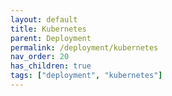 ```yaml
---
layout: default
title: Kubernetes
parent: Deployment
permalink: /deployment/kubernetes
nav_order: 20
has_children: true
tags: ["deployment", "kubernetes"]
---
```

